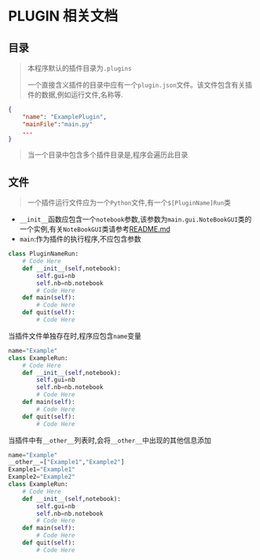 # PLUGIN 相关文档

## 目录
>
> 本程序默认的插件目录为`.plugins`
>
>一个直接含义插件的目录中应有一个`plugin.json`文件。该文件包含有关插件的数据,例如运行文件,名称等.
>
```JSON
{
    "name": "ExamplePlugin",
    "mainFile":"main.py"
    ...
}
```
>
>当一个目录中包含多个插件目录是,程序会遍历此目录
>
## 文件
>
>一个插件运行文件应为一个`Python`文件,有一个`$[PluginName]Run`类

- `__init__`函数应包含一个`notebook`参数,该参数为`main.gui.NoteBookGUI`类的一个实例,有关`NoteBookGUI`类请参考[README.md](./README.md)
- `main`:作为插件的执行程序,不应包含参数

``` Python
class PluginNameRun:
    # Code Here
    def __init__(self,notebook):
        self.gui=nb
        self.nb=nb.notebook
        # Code Here
    def main(self):
        # Code Here
    def quit(self):
        # Code Here
```

当插件文件单独存在时,程序应包含`name`变量

``` Python
name="Example"
class ExampleRun:
    # Code Here
    def __init__(self,notebook):
        self.gui=nb
        self.nb=nb.notebook
        # Code Here
    def main(self):
        # Code Here
    def quit(self):
        # Code Here
```

当插件中有`__other__`列表时,会将`__other__`中出现的其他信息添加

``` Python
name="Example"
__other__=["Example1","Example2"]
Example1="Example1"
Example2="Example2"
class ExampleRun:
    # Code Here
    def __init__(self,notebook):
        self.gui=nb
        self.nb=nb.notebook
        # Code Here
    def main(self):
        # Code Here
    def quit(self):
        # Code Here
```
